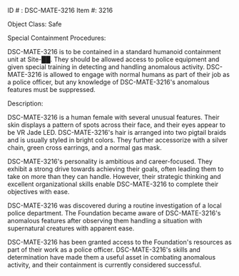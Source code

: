 ID # : DSC-MATE-3216
Item #: 3216

Object Class: Safe

Special Containment Procedures:

DSC-MATE-3216 is to be contained in a standard humanoid containment unit at Site-██. They should be allowed access to police equipment and given special training in detecting and handling anomalous activity. DSC-MATE-3216 is allowed to engage with normal humans as part of their job as a police officer, but any knowledge of DSC-MATE-3216's anomalous features must be suppressed.

Description:

DSC-MATE-3216 is a human female with several unusual features. Their skin displays a pattern of spots across their face, and their eyes appear to be VR Jade LED. DSC-MATE-3216's hair is arranged into two pigtail braids and is usually styled in bright colors. They further accessorize with a silver chain, green cross earrings, and a normal gas mask.

DSC-MATE-3216's personality is ambitious and career-focused. They exhibit a strong drive towards achieving their goals, often leading them to take on more than they can handle. However, their strategic thinking and excellent organizational skills enable DSC-MATE-3216 to complete their objectives with ease.

DSC-MATE-3216 was discovered during a routine investigation of a local police department. The Foundation became aware of DSC-MATE-3216's anomalous features after observing them handling a situation with supernatural creatures with apparent ease.

DSC-MATE-3216 has been granted access to the Foundation's resources as part of their work as a police officer. DSC-MATE-3216's skills and determination have made them a useful asset in combating anomalous activity, and their containment is currently considered successful.